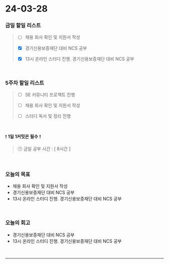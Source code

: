 # 24-03-28
### 금일 할일 리스트
> - [ ]  채용 회사 확인 및 지원서 작성
>
> - [x]  경기신용보증재단 대비 NCS 공부
>
> - [x]  13시 온라인 스터디 진행. 경기신용보증재단 대비 NCS 공부

<br/>

### 5주차 할일 리스트  
> - [ ]  SE 커뮤니티 프로젝트 진행
>
> - [ ]  채용 회사 확인 및 지원서 작성
>
> - [ ]  스터디 독서 및 정리 진행

<br/>

❗ **1일 1커밋은 필수** ❗
> 🕒 금일 공부 시간 : [ 8시간 ]

<br/>

### 오늘의 목표
- 채용 회사 확인 및 지원서 작성
- 경기신용보증재단 대비 NCS 공부
- 13시 온라인 스터디 진행. 경기신용보증재단 대비 NCS 공부

<br>

### 오늘의 회고
- 경기신용보증재단 대비 NCS 공부
- 13시 온라인 스터디 진행. 경기신용보증재단 대비 NCS 공부


<br/>

------------  
